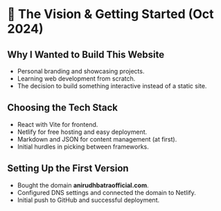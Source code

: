 # 🚀 The Vision & Getting Started (Oct 2024)

## **Why I Wanted to Build This Website**
- Personal branding and showcasing projects.
- Learning web development from scratch.
- The decision to build something interactive instead of a static site.

## **Choosing the Tech Stack**
- React with Vite for frontend.
- Netlify for free hosting and easy deployment.
- Markdown and JSON for content management (at first).
- Initial hurdles in picking between frameworks.

## **Setting Up the First Version**
- Bought the domain **anirudhbatraofficial.com**.
- Configured DNS settings and connected the domain to Netlify.
- Initial push to GitHub and successful deployment.